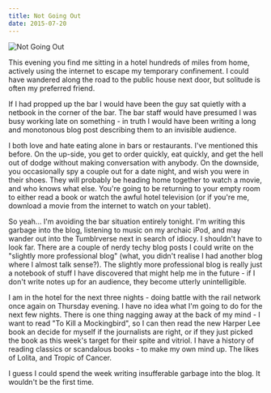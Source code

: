 ```yaml
---
title: Not Going Out
date: 2015-07-20
---
```


![Not Going Out](https://source.unsplash.com/2aFp6EWWs58/1600x900)

This evening you find me sitting in a hotel hundreds of miles from home, actively using the internet to escape my temporary confinement. I could have wandered along the road to the public house next door, but solitude is often my preferred friend.

If I had propped up the bar I would have been the guy sat quietly with a netbook in the corner of the bar. The bar staff would have presumed I was busy working late on something - in truth I would have been writing a long and monotonous blog post describing them to an invisible audience.

I both love and hate eating alone in bars or restaurants. I've mentioned this before. On the up-side, you get to order quickly, eat quickly, and get the hell out of dodge without making conversation with anybody. On the downside, you occasionally spy a couple out for a date night, and wish you were in their shoes. They will probably be heading home together to watch a movie, and who knows what else. You're going to be returning to your empty room to either read a book or watch the awful hotel television (or if you're me, download a movie from the internet to watch on your tablet).

So yeah... I'm avoiding the bar situation entirely tonight. I'm writing this garbage into the blog, listening to music on my archaic iPod, and may wander out into the Tumblrverse next in search of idiocy. I shouldn't have to look far. There are a couple of nerdy techy blog posts I could write on the "slightly more professional blog" (what, you didn't realise I had another blog where I almost talk sense?). The slightly more professional blog is really just a notebook of stuff I have discovered that might help me in the future - if I don't write notes up for an audience, they become utterly unintelligible.

I am in the hotel for the next three nights - doing battle with the rail network once again on Thursday evening. I have no idea what I'm going to do for the next few nights. There is one thing nagging away at the back of my mind - I want to read "To Kill a Mockingbird", so I can then read the new Harper Lee book an decide for myself if the journalists are right, or if they just picked the book as this week's target for their spite and vitriol. I have a history of reading classics or scandalous books - to make my own mind up. The likes of Lolita, and Tropic of Cancer.

I guess I could spend the week writing insufferable garbage into the blog. It wouldn't be the first time.
